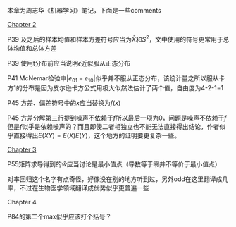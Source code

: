 本章为周志华《机器学习》笔记，下面是一些comments

[Chapter 2](ml/Chapter2.md)

P39 及之后的样本均值和样本方差符号应当为$\bar X$和$S^2$，文中使用的符号更常用于总体均值和总体方差

P39 使用t分布前应当说明$\epsilon$近似服从正态分布

P41 McNemar检验中$|e_{01}-e_{10}|$似乎并不服从正态分布，该统计量之所以服从卡方1的分布是因为皮尔逊卡方公式用极大似然法估计了两个值，自由度为4-2-1=1

P45 方差、偏差符号中的$x$应当替换为$f(x)$

P45 方差分解第三行提到噪声不依赖于$f$所以最后一项为0，问题是噪声不依赖于$f$但是$f$似乎是依赖噪声的？而且即使二者相独立也不能无法直接得出结论，作者似乎直接得出$E(XY)=E(X)E(Y)$，这个地方的证明要更复杂一些。

[Chapter 3](ml/Chapter3.md)

P55矩阵求导得到的$\hat w$应当讨论是最小值点（导数等于零并不等价于最小值点）

对率回归这个名字有点奇怪，好像没在别的地方听到过，另外odd在这里翻译成几率，不过在生物医学领域翻译成优势似乎更普遍一些

Chapter 4

P84的第二个max似乎应该打个括号？

